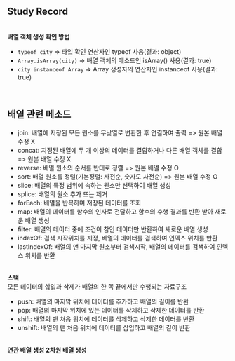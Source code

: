 ## Study Record
\
**배열 객체 생성 확인 방법**
- ```typeof city``` => 타입 확인 연산자인 typeof 사용(결과: object)
- ```Array.isArray(city)``` => 배열 객체의 메소드인 isArray() 사용(결과: true)
- ```city instanceof Array``` => Array 생성자의 연산자인 instanceof 사용(결과: true)

<br>

## 배열 관련 메소드
- join: 배열에 저장된 모든 원소를 무낮열로 변환한 후 연결하여 출력 => 원본 배열 수정 X
- concat: 지정된 배열에 두 개 이상의 데이터를 결합하거나 다른 배열 객체를 결합 => 원본 배열 수정 X
- reverse: 배열 원소의 순서를 반대로 정렬 => 원본 배열 수정 O
- sort: 배열 원소를 정렬(기본정렬: 사전순, 숫자도 사전순) => 원본 배열 수정 O
- slice: 배열의 특정 범위에 속하는 원소만 선택하여 배열 생성
- splice: 배열의 원소 추가 또는 제거
- forEach: 배열을 반복하며 저장된 데이터를 조회
- map: 배열의 데이터를 함수의 인자로 전달하고 함수의 수행 결과를 반환 받아 새로운 배열 생성
- filter: 배열의 데이터 중에 조건이 참인 데이터만 반환하여 새로운 배열 생성
- indexOf: 검색 시작위치를 지정, 배열의 데이터를 검색하여 인덱스 위치를 반환
- lastIndexOf: 배열의 맨 마지막 원소부터 검색시작, 배열의 데이터를 검색하여 인덱스 위치를 반환

\
**스택**  
모든 데이터의 삽입과 삭제가 배열의 한 쪽 끝에서만 수행되는 자료구조
- push: 배열의 마지막 위치에 데이터를 추가하고 배열의 길이를 반환
- pop: 배열의 마지막 위치에 있는 데이터를 삭제하고 삭제한 데이터를 반환
- shift: 배열의 맨 처음 위치에 데이터를 삭제하고 삭제한 데이터를 반환
- unshift: 배열의 맨 처음 위치에 데이터를 삽입하고 배열의 길이 반환

\
**연관 배열 생성**
**2차원 배열 생성**